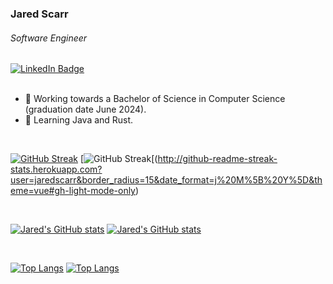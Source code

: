 ### Jared Scarr
###### Software Engineer

<div id="badges">
  <a href="https://www.linkedin.com/in/jaredscarr">
    <img src="https://img.shields.io/badge/LinkedIn-blue?style=for-the-badge&logo=linkedin&logoColor=white" alt="LinkedIn Badge"/>
  </a>
</div>
<br />

- 🔭 Working towards a Bachelor of Science in Computer Science (graduation date June 2024).
- 🌱 Learning Java and Rust.

<br />

[![GitHub Streak](http://github-readme-streak-stats.herokuapp.com?user=jaredscarr&border_radius=15&date_format=j%20M%5B%20Y%5D&theme=vue-dark#gh-dark-mode-only)](http://github-readme-streak-stats.herokuapp.com?user=jaredscarr&border_radius=15&date_format=j%20M%5B%20Y%5D&theme=vue-dark#gh-dark-mode-only)
[![GitHub Streak](http://github-readme-streak-stats.herokuapp.com?user=jaredscarr&border_radius=15&date_format=j%20M%5B%20Y%5D&theme=vue#gh-light-mode-only)[(http://github-readme-streak-stats.herokuapp.com?user=jaredscarr&border_radius=15&date_format=j%20M%5B%20Y%5D&theme=vue#gh-light-mode-only)

<br />

[![Jared's GitHub stats](https://github-readme-stats.vercel.app/api?username=jaredscarr&show_icons=true&count_private=true&rank_icon=github&theme=vue-dark#gh-dark-mode-only)](https://github-readme-stats.vercel.app/api?username=jaredscarr&show_icons=true&count_private=true&rank_icon=github&theme=vue-dark#gh-dark-mode-only)
[![Jared's GitHub stats](https://github-readme-stats.vercel.app/api?username=jaredscarr&show_icons=true&count_private=true&rank_icon=github&theme=vue#gh-light-mode-only)](https://github-readme-stats.vercel.app/api?username=jaredscarr&show_icons=true&count_private=true&rank_icon=github&theme=vue#gh-light-mode-only)

<br />

[![Top Langs](https://github-readme-stats.vercel.app/api/top-langs/?username=jaredscarr&layout=compac&langs_count=10&hide_progress=true&theme=vue-dark#gh-dark-mode-only)](https://github-readme-stats.vercel.app/api/top-langs/?username=jaredscarr&layout=compac&langs_count=10&hide_progress=true&theme=vue-dark#gh-dark-mode-only)
[![Top Langs](https://github-readme-stats.vercel.app/api/top-langs/?username=jaredscarr&layout=compac&langs_count=10&hide_progress=true&theme=vue#gh-light-mode-only)](https://github-readme-stats.vercel.app/api/top-langs/?username=jaredscarr&layout=compac&langs_count=10&hide_progress=true&theme=vue#gh-light-mode-only)
